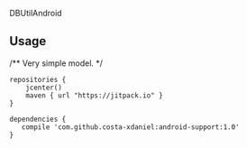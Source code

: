 DBUtilAndroid


Usage
-------------
   /** Very simple model. */
   
    repositories {
        jcenter()
        maven { url "https://jitpack.io" }
    }
    
    dependencies {
       compile 'com.github.costa-xdaniel:android-support:1.0'
    }
    

   
